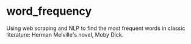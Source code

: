 # word_frequency
Using web scraping and NLP to find the most frequent words in classic literature: Herman Melville's novel, Moby Dick.
